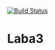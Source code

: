 [![Build Status](https://www.travis-ci.org/bloodreina5/Laba3.svg?branch=main)](https://www.travis-ci.org/bloodreina5/Laba3)

# Laba3
